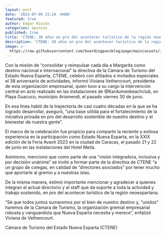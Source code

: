 ```yaml
---
layout: post
date: '2023-07-09 21:24 -0400'
featured: true
author: Edgar Rincón
categories: opinion
published: true
title: 'CTENE: 38 años en pro del acontecer turístico de la región neoespartana'
description: 'CTENE: 38 años en pro del acontecer turístico de la región neoespartana'
image: >-
  https://raw.githubusercontent.com/boardingpassblog/page/main/assets/images/CTENE.jpg
---
```

Con la misión de “consolidar y reimpulsar cada día a Margarita como destino nacional e internacional” la directiva de la Cámara de Turismo del Estado Nueva Esparta, CTENE, celebró con afiliados e invitados especiales el 38 aniversario de actividades, informó Viviana Vethencourt, presidenta de esta organización empresarial, quien tuvo a su cargo la intervención central en acto realizado en las instalaciones de @Kardumenbeachclub, en Playa Guacuco, municipio Arismendi, el pasado viernes 30 de junio.

En esa línea habló de la trayectoria de casi cuatro décadas en la que se ha logrado desarrollar, aseguró, “una base sólida para el fortalecimiento de la iniciativa privada en pro del desarrollo sostenible de nuestro destino y el bienestar de nuestra gente”.

El marco de la celebración fue propicio para compartir la reciente y exitosa experiencia en la participación como Estado Nueva Esparta, en la XXIX edición de la Feria Avavit 2023 en la ciudad de Caracas, el pasado 21 y 22 de junio en las instalaciones del Hotel Meliá.

Asimismo, mencionó que como parte de una “visión integradora, inclusiva y por decisión unánime” se invitó a formar parte de la directiva de CTENE “a un grupo de colegas, en calidad de “directores asociados” por tener mucho que aportarle al gremio y a nuestras islas.

De la misma manera, estimó importante mencionar y agradecer a quienes integran el actual directorio y al staff que da soporte a toda la actividad y trabajo sostenido, en pro del acontecer turístico de la región neoespartana.

“Sé que todos juntos sumaremos por el bien de nuestro destino y, “unidos” haremos de la Cámara de Turismo, la organización gremial empresarial robusta y vanguardista que Nueva Esparta necesita y merece”, enfatizó Viviana de Vethencourt.

Cámara de Turismo del Estado Nueva Esparta (CTENE)
